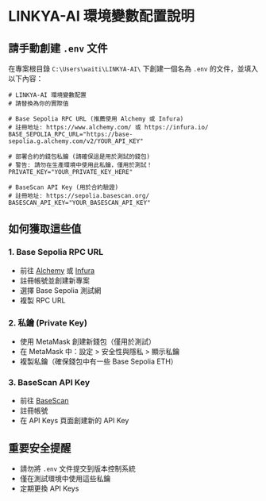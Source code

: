 # LINKYA-AI 環境變數配置說明

## 請手動創建 `.env` 文件

在專案根目錄 `C:\Users\waiti\LINKYA-AI\` 下創建一個名為 `.env` 的文件，並填入以下內容：

```env
# LINKYA-AI 環境變數配置
# 請替換為你的實際值

# Base Sepolia RPC URL (推薦使用 Alchemy 或 Infura)
# 註冊地址: https://www.alchemy.com/ 或 https://infura.io/
BASE_SEPOLIA_RPC_URL="https://base-sepolia.g.alchemy.com/v2/YOUR_API_KEY"

# 部署合約的錢包私鑰 (請確保這是用於測試的錢包)
# 警告: 請勿在生產環境中使用此私鑰，僅用於測試！
PRIVATE_KEY="YOUR_PRIVATE_KEY_HERE"

# BaseScan API Key (用於合約驗證)
# 註冊地址: https://sepolia.basescan.org/
BASESCAN_API_KEY="YOUR_BASESCAN_API_KEY"
```

## 如何獲取這些值

### 1. Base Sepolia RPC URL
- 前往 [Alchemy](https://www.alchemy.com/) 或 [Infura](https://infura.io/)
- 註冊帳號並創建新專案
- 選擇 Base Sepolia 測試網
- 複製 RPC URL

### 2. 私鑰 (Private Key)
- 使用 MetaMask 創建新錢包（僅用於測試）
- 在 MetaMask 中：設定 > 安全性與隱私 > 顯示私鑰
- 複製私鑰（確保錢包中有一些 Base Sepolia ETH）

### 3. BaseScan API Key
- 前往 [BaseScan](https://sepolia.basescan.org/)
- 註冊帳號
- 在 API Keys 頁面創建新的 API Key

## 重要安全提醒
- 請勿將 `.env` 文件提交到版本控制系統
- 僅在測試環境中使用這些私鑰
- 定期更換 API Keys







